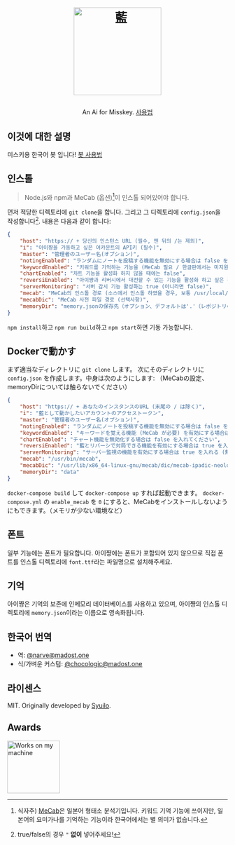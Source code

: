 <h1><p align="center"><img src="./ai.svg" alt="藍" height="200"></p></h1>
<p align="center">An Ai for Misskey. <a href="./torisetu.md">사용법</a></p>

## 이것에 대한 설명
미스키용 한국어 봇 입니다! [봇 사용법](./torisetu.md)

## 인스톨
> Node.js와 npm과 MeCab (옵션)[^1]이 인스톨 되어있어야 합니다.

[^1]: 식자주) [MeCab](https://github.com/taku910/mecab)은 일본어 형태소 분석기입니다. 키워드 기억 기능에 쓰이지만, 일본어의 요미가나를 기억하는 기능이라 한국어에서는 별 의미가 없습니다.

먼저 적당한 디렉토리에 `git clone`을 합니다.
그리고 그 디렉토리에 `config.json`을 작성합니다[^2]. 내용은 다음과 같이 합니다:

[^2]: true/false의 경우 `"` **없이** 넣어주세요!

``` json
{
	"host": "https:// + 당신의 인스턴스 URL (필수, 맨 뒤의 /는 제외)",
	"i": "아이쨩을 가동하고 싶은 어카운트의 API키 (필수)",
	"master": "管理者のユーザー名(オプション)",
	"notingEnabled": "ランダムにノートを投稿する機能を無効にする場合は false を入れる",
	"keywordEnabled": "키워드를 기억하는 기능을 (MeCab 필요 / 한글판에서는 미지원) 활성화 할 경우에는 true (아니라면 false)",
	"chartEnabled": "차트 기능을 활성화 하지 않을 때에는 false",
	"reversiEnabled": "아이쨩과 리버시에서 대전할 수 있는 기능을 활성화 하고 싶은 경우에 true (아니라면 false)",
	"serverMonitoring": "서버 감시 기능 활성화는 true (아니라면 false)",
	"mecab": "MeCab의 인스톨 경로 (소스에서 인스톨 하였을 경우, 보통 /usr/local/bin/mecab)",
	"mecabDic": "MeCab 사전 파일 경로 (선택사항)",
	"memoryDir": "memory.jsonの保存先（オプション、デフォルトは'.'（レポジトリのルートです））"
}
```
`npm install`하고 `npm run build`하고 `npm start`하면 기동 가능합니다.

## Dockerで動かす
まず適当なディレクトリに `git clone` します。
次にそのディレクトリに `config.json` を作成します。中身は次のようにします:
（MeCabの設定、memoryDirについては触らないでください）
``` json
{
	"host": "https:// + あなたのインスタンスのURL (末尾の / は除く)",
	"i": "藍として動かしたいアカウントのアクセストークン",
	"master": "管理者のユーザー名(オプション)",
	"notingEnabled": "ランダムにノートを投稿する機能を無効にする場合は false を入れる",
	"keywordEnabled": "キーワードを覚える機能 (MeCab が必要) を有効にする場合は true を入れる (無効にする場合は false)",
	"chartEnabled": "チャート機能を無効化する場合は false を入れてください",
	"reversiEnabled": "藍とリバーシで対局できる機能を有効にする場合は true を入れる (無効にする場合は false)",
	"serverMonitoring": "サーバー監視の機能を有効にする場合は true を入れる (無効にする場合は false)",
	"mecab": "/usr/bin/mecab",
	"mecabDic": "/usr/lib/x86_64-linux-gnu/mecab/dic/mecab-ipadic-neologd/",
	"memoryDir": "data"
}
```
`docker-compose build` して `docker-compose up` すれば起動できます。
`docker-compose.yml` の `enable_mecab` を `0` にすると、MeCabをインストールしないようにもできます。（メモリが少ない環境など）


## 폰트
일부 기능에는 폰트가 필요합니다. 아이쨩에는 폰트가 포함되어 있지 않으므로 직접 폰트를 인스톨 디렉토리에 `font.ttf`라는 파일명으로 설치해주세요.

## 기억
아이쨩은 기억의 보존에 인메모리 데이터베이스를 사용하고 있으며, 아이쨩의 인스톨 디렉토리에 `memory.json`이라는 이름으로 영속화됩니다.

## 한국어 번역
- 역: [@narve@madost.one](https://madost.one/@narve)
- 식/가벼운 커스텀: [@chocologic@madost.one](https://madost.one/@chocologic)

## 라이센스
MIT. Originally developed by [Syuilo](https://github.com/syuilo/ai).

## Awards
<img src="./WorksOnMyMachine.png" alt="Works on my machine" height="120">
